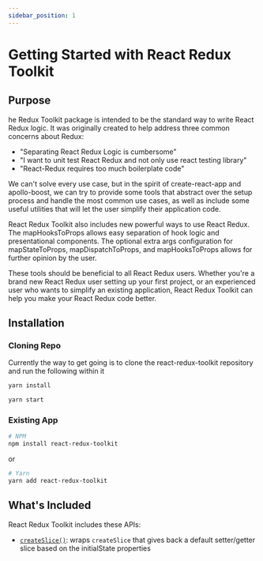 ```yaml
---
sidebar_position: 1
---
```


# Getting Started with React Redux Toolkit

## Purpose

he Redux Toolkit package is intended to be the standard way to write React Redux logic. It was originally created to help address three common concerns about Redux:

- "Separating React Redux Logic is cumbersome"
- "I want to unit test React Redux and not only use react testing library"
- "React-Redux requires too much boilerplate code"

We can't solve every use case, but in the spirit of create-react-app and apollo-boost, we can try to provide some tools that abstract over the setup process and handle the most common use cases, as well as include some useful utilities that will let the user simplify their application code.

React Redux Toolkit also includes new powerful ways to use React Redux. The mapHooksToProps allows easy separation of hook logic and presentational components. The optional extra args configuration for mapStateToProps, mapDispatchToProps, and mapHooksToProps allows for further opinion by the user.

These tools should be beneficial to all React Redux users. Whether you're a brand new React Redux user setting up your first project, or an experienced user who wants to simplify an existing application, React Redux Toolkit can help you make your React Redux code better.

## Installation

### Cloning Repo

Currently the way to get going is to clone the react-redux-toolkit repository and run the following within it

```bash
yarn install

yarn start
```

### Existing App

```bash
# NPM
npm install react-redux-toolkit
```

or

```bash
# Yarn
yarn add react-redux-toolkit
```

## What's Included

React Redux Toolkit includes these APIs:

- [`createSlice()`](./api/createSlice.mdx): wraps `createSlice` that gives back a default setter/getter slice based on the initialState properties
